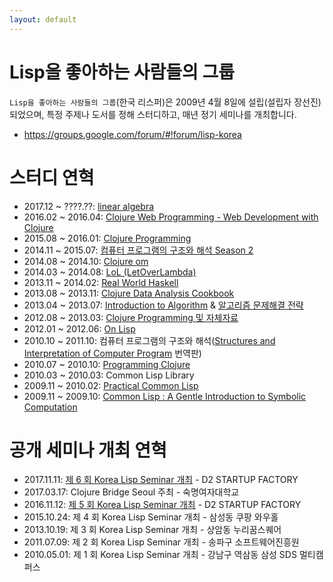 ```yaml
---
layout: default
---
```


Lisp을 좋아하는 사람들의 그룹
=========================

`Lisp을 좋아하는 사람들의 그룹`(한국 리스퍼)은 2009년 4월 8일에 설립(설립자 장선진)되었으며, 특정 주제나 도서를 정해 스터디하고, 매년 정기 세미나를 개최합니다.

* <https://groups.google.com/forum/#!forum/lisp-korea>

# 스터디 연혁
- 2017.12 ~ ????.??: [linear algebra](https://clojure-korea.slack.com/)
- 2016.02 ~ 2016.04: [Clojure Web Programming - Web Development with Clojure](https://github.com/lisp-korea/web-development-with-clojure)
- 2015.08 ~ 2016.01: [Clojure Programming](https://github.com/lisp-korea/ClojureProgramming)
- 2014.11 ~ 2015.07: [컴퓨터 프로그램의 구조와 해석 Season 2](https://github.com/lisp-korea/sicp2014)
- 2014.08 ~ 2014.10: [Clojure om](http://clojure.or.kr/wiki/doku.php?id=lecture:om)
- 2014.03 ~ 2014.08: [LoL (LetOverLambda)](https://letoverlambda.com/)
- 2013.11 ~ 2014.02: [Real World Haskell](book.realworldhaskell.org/)
- 2013.08 ~ 2013.11: [Clojure Data Analysis Cookbook](https://www.packtpub.com/big-data-and-business-intelligence/clojure-data-analysis-cookbook)
- 2013.04 ~ 2013.07: [Introduction to Algorithm](https://mitpress.mit.edu/books/introduction-algorithms-third-edition) & [알고리즘 문제해결 전략](http://book.algospot.com/)
- 2012.08 ~ 2013.03: [Clojure Programming 및 자체자료](clojure.or.kr)
- 2012.01 ~ 2012.06: [On Lisp](http://www.paulgraham.com/onlisp.html)
- 2010.10 ~ 2011.10: 컴퓨터 프로그램의 구조와 해석([Structures and Interpretation of Computer Program](https://mitpress.mit.edu/sites/default/files/sicp/index.html) 번역판)
- 2010.07 ~ 2010.10: [Programming Clojure](https://pragprog.com/book/shcloj3/programming-clojure-third-edition)
- 2010.03 ~ 2010.03: Common Lisp Library
- 2009.11 ~ 2010.02: [Practical Common Lisp](http://www.gigamonkeys.com/book/)
- 2009.11 ~ 2009.10: [Common Lisp : A Gentle Introduction to Symbolic Computation](https://www.cs.cmu.edu/~dst/LispBook/)


# 공개 세미나 개최 연혁
- 2017.11.11: [제 6 회 Korea Lisp Seminar 개최](https://groups.google.com/forum/#!topic/lisp-korea/vewKN7RlpZk) - D2 STARTUP FACTORY
- 2017.03.17: Clojure Bridge Seoul 주최 - 숙명여자대학교
- 2016.11.12: [제 5 회 Korea Lisp Seminar 개최](https://d2.naver.com/news/5134096) - D2 STARTUP FACTORY
- 2015.10.24: 제 4 회 Korea Lisp Seminar 개최 - 삼성동 쿠팡 와우홀
- 2013.10.19: 제 3 회 Korea Lisp Seminar 개최 - 상암동 누리꿈스퀘어
- 2011.07.09: 제 2 회 Korea Lisp Seminar 개최 - 송파구 소프트웨어진흥원
- 2010.05.01: 제 1 회 Korea Lisp Seminar 개최 - 강남구 역삼동 삼성 SDS 멀티캠퍼스
